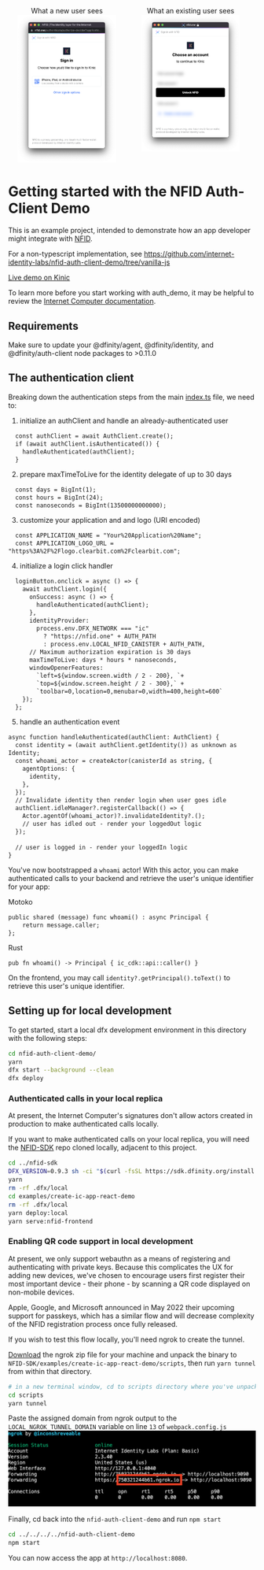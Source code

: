 <div style="display:table;text-align:center;width:100%">
  <div style="display:table-cell">
    What a new user sees
    <img src="unregistered-device.png" style="width:100%;max-width:200px;margin:auto;"></img>
  </div>
  <div style="display:table-cell">
    What an existing user sees
    <img src="registered-device.png" style="width:100%;max-width:200px;margin:auto;"></img>
  </div>
</div>

# Getting started with the NFID Auth-Client Demo

This is an example project, intended to demonstrate how an app developer might integrate with [NFID](https://nfid.one).

For a non-typescript implementation, see https://github.com/internet-identity-labs/nfid-auth-client-demo/tree/vanilla-js

[Live demo on Kinic](https://kinic.io/)

To learn more before you start working with auth_demo, it may be helpful to review the [Internet Computer documentation](https://internetcomputer.org/docs/current/developer-docs/ic-overview).

## Requirements

Make sure to update your @dfinity/agent, @dfinity/identity, and @dfinity/auth-client node packages to >0.11.0

## The authentication client

Breaking down the authentication steps from the main [index.ts](https://github.com/internet-identity-labs/nfid-auth-client-demo/blob/feature/nfid-auth-client-demo/src/auth_client_demo_assets/src/index.ts) file, we need to:
1. initialize an authClient and handle an already-authenticated user
```
  const authClient = await AuthClient.create();
  if (await authClient.isAuthenticated()) {
    handleAuthenticated(authClient);
  }
```
2. prepare maxTimeToLive for the identity delegate of up to 30 days
```
  const days = BigInt(1);
  const hours = BigInt(24);
  const nanoseconds = BigInt(13500000000000);
```
3. customize your application and and logo (URI encoded)
```
  const APPLICATION_NAME = "Your%20Application%20Name";
  const APPLICATION_LOGO_URL = "https%3A%2F%2Flogo.clearbit.com%2Fclearbit.com";
```
4. initialize a login click handler 
```
  loginButton.onclick = async () => {
    await authClient.login({
      onSuccess: async () => {
        handleAuthenticated(authClient);
      },
      identityProvider:
        process.env.DFX_NETWORK === "ic"
          ? "https://nfid.one" + AUTH_PATH
          : process.env.LOCAL_NFID_CANISTER + AUTH_PATH,
      // Maximum authorization expiration is 30 days
      maxTimeToLive: days * hours * nanoseconds,
      windowOpenerFeatures: 
        `left=${window.screen.width / 2 - 200}, `+
        `top=${window.screen.height / 2 - 300},` +
        `toolbar=0,location=0,menubar=0,width=400,height=600`
    });
  };
```
5. handle an authentication event
```
async function handleAuthenticated(authClient: AuthClient) {
  const identity = (await authClient.getIdentity()) as unknown as Identity;
  const whoami_actor = createActor(canisterId as string, {
    agentOptions: {
      identity,
    },
  });
  // Invalidate identity then render login when user goes idle
  authClient.idleManager?.registerCallback(() => {
    Actor.agentOf(whoami_actor)?.invalidateIdentity?.();
    // user has idled out - render your loggedOut logic
  });

  // user is logged in - render your loggedIn logic
}
```

You've now bootstrapped a `whoami` actor! With this actor, you can make authenticated calls to your backend and retrieve the user's unique identifier for your app:

Motoko
```
public shared (message) func whoami() : async Principal {
    return message.caller;
};
```

Rust
```
pub fn whoami() -> Principal { ic_cdk::api::caller() }
```

On the frontend, you may call `identity?.getPrincipal().toText()` to retrieve this user's unique identifier.

## Setting up for local development

To get started, start a local dfx development environment in this directory with the following steps:

```bash
cd nfid-auth-client-demo/
yarn
dfx start --background --clean
dfx deploy
```

### Authenticated calls in your local replica

At present, the Internet Computer's signatures don't allow actors created in production to make authenticated calls locally.

If you want to make authenticated calls on your local replica, you will need the [NFID-SDK](https://github.com/internet-identity-labs/NFID-SDK) repo cloned locally, adjacent to this project. 

```bash
cd ../nfid-sdk
DFX_VERSION=0.9.3 sh -ci "$(curl -fsSL https://sdk.dfinity.org/install.sh)"
yarn
rm -rf .dfx/local
cd examples/create-ic-app-react-demo
rm -rf .dfx/local
yarn deploy:local
yarn serve:nfid-frontend
```

### Enabling QR code support in local development

At present, we only support webauthn as a means of registering and authenticating with private keys. Because this complicates the UX for adding new devices, we've chosen to encourage users first register their most important device - their phone - by scanning a QR code displayed on non-mobile devices.

Apple, Google, and Microsoft announced in May 2022 their upcoming support for passkeys, which has a similar flow and will decrease complexity of the NFID registration process once fully released.

If you wish to test this flow locally, you'll need ngrok to create the tunnel.

[Download](https://ngrok.com/download) the ngrok zip file for your machine and unpack the binary to `NFID-SDK/examples/create-ic-app-react-demo/scripts`, then run `yarn tunnel` from within that directory.
```bash
# in a new terminal window, cd to scripts directory where you've unpacked the ngrok binary
cd scripts
yarn tunnel
```
Paste the assigned domain from ngrok output to the `LOCAL_NGROK_TUNNEL_DOMAIN` variable on line `13` of `webpack.config.js`
![running-ngrok](./running-ngrok.png)

Finally, cd back into the `nfid-auth-client-demo` and run `npm start`
```bash
cd ../../../../nfid-auth-client-demo
npm start
```

You can now access the app at `http://localhost:8080`.
